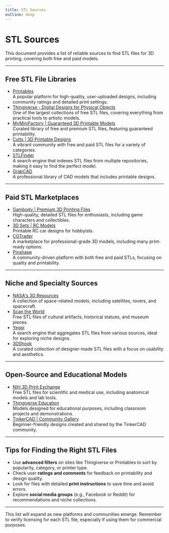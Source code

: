 ```yaml
---
title: STL Sources
outline: deep
---
```


# STL Sources

This document provides a list of reliable sources to find STL files for 3D printing, covering both free and paid models.

---

## Free STL File Libraries
- [Printables](http://www.printables.com)  
  A popular platform for high-quality, user-uploaded designs, including community ratings and detailed print settings.
- [Thingiverse - Digital Designs for Physical Objects](https://www.thingiverse.com/)  
  One of the largest collections of free STL files, covering everything from practical tools to artistic models.
- [MyMiniFactory | Guaranteed 3D Printable Models](https://www.myminifactory.com/)  
  Curated library of free and premium STL files, featuring guaranteed printability.
- [Cults | 3D Printable Designs](https://cults3d.com/)  
  A vibrant community with free and paid STL files for a variety of categories.
- [STLFinder](https://www.stlfinder.com/)  
  A search engine that indexes STL files from multiple repositories, making it easy to find the perfect model.
- [GrabCAD](https://grabcad.com/)  
  A professional library of CAD models that includes printable designs.

---

## Paid STL Marketplaces
- [Gambody | Premium 3D Printing Files](https://www.gambody.com/)  
  High-quality, detailed STL files for enthusiasts, including game characters and collectibles.
- [3D Sets | RC Models](https://3dsets.com/)  
  Printable RC car designs for hobbyists.
- [CGTrader](https://www.cgtrader.com/)  
  A marketplace for professional-grade 3D models, including many print-ready options.
- [Pinshape](https://pinshape.com/)  
  A community-driven platform with both free and paid STLs, focusing on quality and printability.

---

## Niche and Specialty Sources
- [NASA's 3D Resources](https://nasa3d.arc.nasa.gov/)  
  A collection of space-related models, including satellites, rovers, and spacecraft.
- [Scan the World](https://www.myminifactory.com/scantheworld/)  
  Free STL files of cultural artifacts, historical statues, and museum pieces.
- [Yeggi](https://www.yeggi.com/)  
  A search engine that aggregates STL files from various sources, ideal for exploring niche designs.
- [3DShook](https://www.3dshook.com/)  
  A curated collection of designer-made STL files with a focus on usability and aesthetics.

---

## Open-Source and Educational Models
- [NIH 3D Print Exchange](https://3dprint.nih.gov/)  
  Free STL files for scientific and medical use, including anatomical models and lab tools.
- [Thingiverse Education](https://www.thingiverse.com/education)  
  Models designed for educational purposes, including classroom projects and demonstrations.
- [TinkerCAD | Community Gallery](https://www.tinkercad.com/things/)  
  Beginner-friendly designs created and shared by the TinkerCAD community.

---

## Tips for Finding the Right STL Files
- Use **advanced filters** on sites like Thingiverse or Printables to sort by popularity, category, or printer type.
- Check user **ratings and comments** for feedback on printability and design quality.
- Look for files with detailed **print instructions** to save time and avoid errors.
- Explore **social media groups** (e.g., Facebook or Reddit) for recommendations and niche collections.

---

This list will expand as new platforms and communities emerge. Remember to verify licensing for each STL file, especially if using them for commercial purposes.
